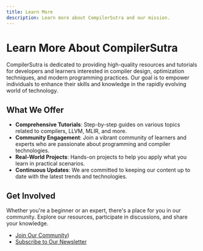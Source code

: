 ```yaml
---
title: Learn More
description: Learn more about CompilerSutra and our mission.
---
```


# Learn More About CompilerSutra

CompilerSutra is dedicated to providing high-quality resources and tutorials for developers and learners interested in compiler design, optimization techniques, and modern programming practices. Our goal is to empower individuals to enhance their skills and knowledge in the rapidly evolving world of technology.

## What We Offer

- **Comprehensive Tutorials**: Step-by-step guides on various topics related to compilers, LLVM, MLIR, and more.
- **Community Engagement**: Join a vibrant community of learners and experts who are passionate about programming and compiler technologies.
- **Real-World Projects**: Hands-on projects to help you apply what you learn in practical scenarios.
- **Continuous Updates**: We are committed to keeping our content up to date with the latest trends and technologies.

## Get Involved

Whether you're a beginner or an expert, there's a place for you in our community. Explore our resources, participate in discussions, and share your knowledge.

- [Join Our Community](https://www.compilersutra.com/community/))
- [Subscribe to Our Newsletter](https://compilersutra.com/)
